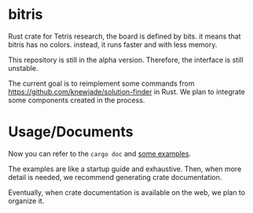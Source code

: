 # bitris

Rust crate for Tetris research, the board is defined by bits. it means that bitris has no colors. instead, it runs faster and with less memory.

This repository is still in the alpha version. Therefore, the interface is still unstable.

The current goal is to reimplement some commands from https://github.com/knewjade/solution-finder in Rust.
We plan to integrate some components created in the process.


# Usage/Documents

Now you can refer to the `cargo doc` and [some examples](example/src).

The examples are like a startup guide and exhaustive.
Then, when more detail is needed, we recommend generating crate documentation.

Eventually, when crate documentation is available on the web, we plan to organize it.
